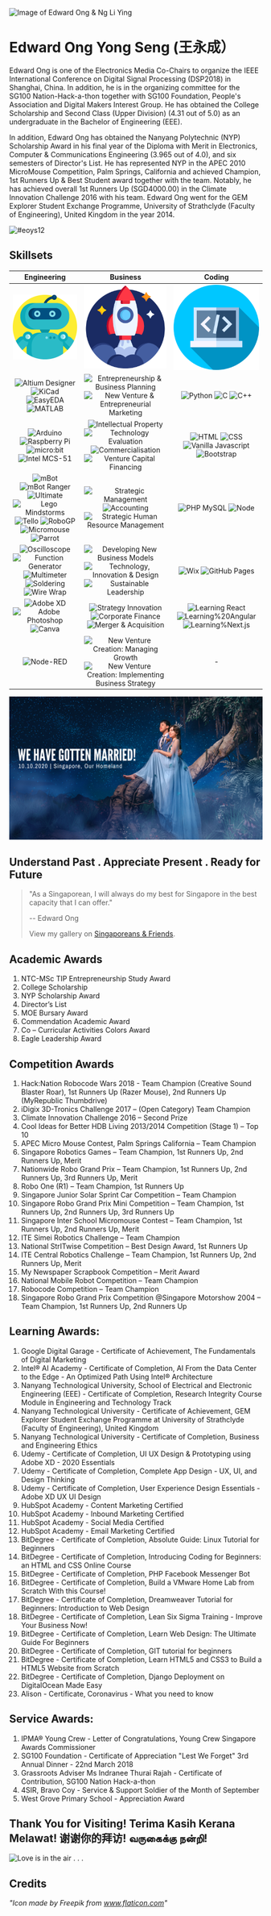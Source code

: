 ![Image of Edward Ong & Ng Li Ying](/images/P003.jpg)

# Edward Ong Yong Seng (王永成）

Edward Ong is one of the Electronics Media Co-Chairs to organize the IEEE International Conference on Digital Signal Processing (DSP2018) in Shanghai, China. In addition, he is in the organizing committee for the SG100 Nation-Hack-a-thon together with SG100 Foundation, People's Association and Digital Makers Interest Group. He has obtained the College Scholarship and Second Class (Upper Division) (4.31 out of 5.0) as an undergraduate in the Bachelor of Engineering (EEE).

In addition, Edward Ong has obtained the Nanyang Polytechnic (NYP) Scholarship Award in his final year of the Diploma with Merit in Electronics, Computer & Communications Engineering (3.965 out of 4.0), and six semesters of Director's List. He has represented NYP in the APEC 2010 MicroMouse Competition, Palm Springs, California and achieved Champion, 1st Runners Up & Best Student award together with the team. Notably, he has achieved overall 1st Runners Up (SGD4000.00) in the Climate Innovation Challenge 2016 with his team. Edward Ong went for the GEM Explorer Student Exchange Programme, University of Strathclyde (Faculty of Engineering), United Kingdom in the year 2014.

![#eoys12](https://img.shields.io/badge/Hashtag-%23eoys12-yellow)

## Skillsets

Engineering                |  Business                 |  Coding
:-------------------------:|:-------------------------:|:-------------------------:
![Image of Engineering](/icons/1587565.png)  |  ![Image of Business](/icons/1055646.png)  |   ![Image of Coding](/icons/1005141.png)
![Altium Designer](https://img.shields.io/badge/-Altium%20Designer-brightgreen) ![KiCad](https://img.shields.io/badge/-KiCad-green) ![EasyEDA](https://img.shields.io/badge/-EasyEDA-orange) ![MATLAB](https://img.shields.io/badge/-MATLAB-red)  | ![Entrepreneurship & Business Planning](https://img.shields.io/badge/-Entrepreneurship%20%26%20Business%20Planning-brightgreen) ![New Venture & Entrepreneurial Marketing](https://img.shields.io/badge/-New%20Venture%20%26%20Entrepreneurial%20Marketing-green) | ![Python](https://img.shields.io/badge/-Python-brightgreen) ![C](https://img.shields.io/badge/-C-green) ![C++](https://img.shields.io/badge/-C%2B%2B-yellowgreen)
![Arduino](https://img.shields.io/badge/-Arduino-yellowgreen) ![Raspberry Pi](https://img.shields.io/badge/-Raspberry%20Pi-yellow) ![micro:bit](https://img.shields.io/badge/-micro%3Abit-orange) ![Intel MCS-51](https://img.shields.io/badge/-Intel%20MCS--51-blue)| ![Intellectual Property](https://img.shields.io/badge/-Intellectual%20Property-yellowgreen) ![Technology Evaluation](https://img.shields.io/badge/-Technology%20Evaluation-blue) ![Commercialisation](https://img.shields.io/badge/-Commercialisation-lightgrey) ![Venture Capital Financing](https://img.shields.io/badge/-Venture%20Capital%20Financing-orange) | ![HTML](https://img.shields.io/badge/-HTML-red) ![CSS](https://img.shields.io/badge/-CSS-green) ![Vanilla Javascript](https://img.shields.io/badge/-Vanilla%20Javascript-yellow) ![Bootstrap](https://img.shields.io/badge/-Bootstrap-orange)
![mBot](https://img.shields.io/badge/-mBot-red) ![mBot Ranger](https://img.shields.io/badge/-mBot%20Ranger-lightgrey) ![Ultimate](https://img.shields.io/badge/-Ultimate-blue) ![Lego Mindstorms](https://img.shields.io/badge/-Lego%20Mindstorms-brightgreen) ![Tello](https://img.shields.io/badge/-Tello-green) ![RoboGP](https://img.shields.io/badge/-RoboGP-yellowgreen) ![Micromouse](https://img.shields.io/badge/-Micromouse-yellow) ![Parrot](https://img.shields.io/badge/-Parrot-orange)| ![Strategic Management](https://img.shields.io/badge/-Strategic%20Management-yellow) ![Accounting](https://img.shields.io/badge/-Accounting-red) ![Strategic Human Resource Management](https://img.shields.io/badge/-Strategic%20Human%20Resource%20Management-brightgreen)| ![PHP MySQL](https://img.shields.io/badge/-PHP%20MySQL-lightgrey) ![Node](https://img.shields.io/badge/-Node-blue)
![Oscilloscope](https://img.shields.io/badge/-Oscilloscope-brightgreen) ![Function Generator](https://img.shields.io/badge/-Function%20Generator-green) ![Multimeter](https://img.shields.io/badge/-Multimeter-yellowgreen) ![Soldering](https://img.shields.io/badge/-Soldering-yellow) ![Wire Wrap](https://img.shields.io/badge/-Wire%20Wrap-orange)| ![Developing New Business Models](https://img.shields.io/badge/-Developing%20New%20Business%20Models-green) ![Technology, Innovation & Design](https://img.shields.io/badge/-Technology%2C%20Innovation%20%26%20Design-yellowgreen) ![Sustainable Leadership](https://img.shields.io/badge/-Sustainable%20Leadership-orange)| ![Wix](https://img.shields.io/badge/-Wix-brightgreen)  ![GitHub Pages](https://img.shields.io/badge/-GitHub%20Pages-green)
![Adobe XD](https://img.shields.io/badge/-Adobe%20XD-brightgreen) ![Adobe Photoshop](https://img.shields.io/badge/-Adobe%20Photoshop-green) ![Canva](https://img.shields.io/badge/-Canva-yellowgreen)| ![Strategy Innovation](https://img.shields.io/badge/-Strategy%20Innovation-red) ![Corporate Finance](https://img.shields.io/badge/-Corporate%20Finance-lightgrey) ![Merger & Acquisition](https://img.shields.io/badge/-Merger%20%26%20Acquisition-blue)| ![Learning React](https://img.shields.io/badge/-Learning%20React-red) ![Learning%20Angular](https://img.shields.io/badge/-Learning%20Angular-green) ![Learning%Next.js](https://img.shields.io/badge/-Learning%20Next.js-orange)
![Node-RED](https://img.shields.io/badge/-Node--RED-blue) | ![New Venture Creation: Managing Growth](https://img.shields.io/badge/-New%20Venture%20Creation:%20Managing%20Growth-brightgreen) ![New Venture Creation: Implementing Business Strategy](https://img.shields.io/badge/-New%20Venture%20Creation:%20Implementing%20Business%20Strategy-green) | -

![Image of Edward Ong & Ng Li Ying](/images/cover04.png)

## Understand Past . Appreciate Present . Ready for Future

> "As a Singaporean, I will always do my best for Singapore in the best capacity that I can offer."
>
> -- Edward Ong
>
> View my gallery on [Singaporeans & Friends](https://eoys12.github.io/eoys12/singaporeans&friends.html).

## Academic Awards 

1. NTC-MSc TIP Entrepreneurship Study Award
2. College Scholarship
3. NYP Scholarship Award
4. Director’s List
5. MOE Bursary Award
6. Commendation Academic Award
7. Co – Curricular Activities Colors Award
8. Eagle Leadership Award

## Competition Awards 

1. Hack:Nation Robocode Wars 2018 - Team Champion (Creative Sound Blaster Roar), 1st Runners Up (Razer Mouse), 2nd Runners Up (MyRepublic Thumbdrive)
2. iDigix 3D-Tronics Challenge 2017 – (Open Category) Team Champion
3. Climate Innovation Challenge 2016 – Second Prize
4. Cool Ideas for Better HDB Living 2013/2014 Competition (Stage 1) – Top 10
5. APEC Micro Mouse Contest, Palm Springs California – Team Champion
6. Singapore Robotics Games – Team Champion, 1st Runners Up, 2nd Runners Up, Merit
7. Nationwide Robo Grand Prix – Team Champion, 1st Runners Up, 2nd Runners Up, 3rd Runners Up, Merit
8. Robo One (R1) – Team Champion, 1st Runners Up
9. Singapore Junior Solar Sprint Car Competition – Team Champion
10. Singapore Robo Grand Prix Mini Competition – Team Champion, 1st Runners Up, 2nd Runners Up, 3rd Runners Up
11. Singapore Inter School Micromouse Contest – Team Champion, 1st Runners Up, 2nd Runners Up, Merit
12. ITE Simei Robotics Challenge – Team Champion
13. National StrITwise Competition – Best Design Award, 1st Runners Up
14. ITE Central Robotics Challenge – Team Champion, 1st Runners Up, 2nd Runners Up, Merit
15. My Newspaper Scrapbook Competition – Merit Award
16. National Mobile Robot Competition – Team Champion
17. Robocode Competition – Team Champion
18. Singapore Robo Grand Prix Competition @Singapore Motorshow 2004 – Team Champion, 1st Runners Up, 2nd Runners Up

## Learning Awards:

1. Google Digital Garage - Certificate of Achievement, The Fundamentals of Digital Marketing
2. Intel® AI Academy - Certificate of Completion, AI From the Data Center to the Edge - An Optimized Path Using Intel® Architecture
3. Nanyang Technological University, School of Electrical and Electronic Engineering (EEE) - Certificate of Completion, Research Integrity Course Module in Engineering and Technology Track
4. Nanyang Technological University - Certificate of Achievement, GEM Explorer Student Exchange Programme at University of Strathclyde (Faculty of Engineering), United Kingdom
5. Nanyang Technological University - Certificate of Completion, Business and Engineering Ethics
6. Udemy - Certificate of Completion, UI UX Design & Prototyping using Adobe XD - 2020 Essentials
7. Udemy - Certificate of Completion, Complete App Design - UX, UI, and Design Thinking
8. Udemy - Certificate of Completion, User Experience Design Essentials - Adobe XD UX UI Design
9. HubSpot Academy - Content Marketing Certified 
10. HubSpot Academy - Inbound Marketing Certified
11. HubSpot Academy - Social Media Certified
12. HubSpot Academy - Email Marketing Certified  
13. BitDegree - Certificate of Completion, Absolute Guide: Linux Tutorial for Beginners
14. BitDegree - Certificate of Completion, Introducing Coding for Beginners: an HTML and CSS Online Course
15. BitDegree - Certificate of Completion, PHP Facebook Messenger Bot
16. BitDegree - Certificate of Completion, Build a VMware Home Lab from Scratch With this Course!
17. BitDegree - Certificate of Completion, Dreamweaver Tutorial for Beginners: Introduction to Web Design
18. BitDegree - Certificate of Completion, Lean Six Sigma Training - Improve Your Business Now!
19. BitDegree - Certificate of Completion, Learn Web Design: The Ultimate Guide For Beginners
20. BitDegree - Certificate of Completion, GIT tutorial for beginners
21. BitDegree - Certificate of Completion, Learn HTML5 and CSS3 to Build a HTML5 Website from Scratch
22. BitDegree - Certificate of Completion, Django Deployment on DigitalOcean Made Easy
23. Alison - Certificate, Coronavirus - What you need to know

## Service Awards:

1. IPMA® Young Crew - Letter of Congratulations, Young Crew Singapore Awards Commissioner
2. SG100 Foundation - Certificate of Appreciation "Lest We Forget" 3rd Annual Dinner - 22nd March 2018
3. Grassroots Adviser Ms Indranee Thurai Rajah - Certificate of Contribution, SG100 Nation Hack-a-thon
4. 4SIR, Bravo Coy - Service & Support Soldier of the Month of September
5. West Grove Primary School - Appreciation Award 

## Thank You for Visiting! Terima Kasih Kerana Melawat! 谢谢你的拜访! வருகைக்கு நன்றி!

![Love is in the air . . .](https://media.giphy.com/media/dva7aK2FEjNwkft9PB/giphy.gif)

## Credits

*"Icon made by Freepik from www.flaticon.com"*

